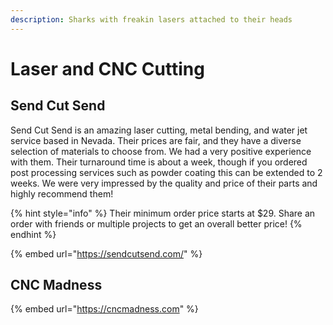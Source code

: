 ```yaml
---
description: Sharks with freakin lasers attached to their heads
---
```


# Laser and CNC Cutting

## Send Cut Send

Send Cut Send is an amazing laser cutting, metal bending, and water jet service based in Nevada. Their prices are fair, and they have a diverse selection of materials to choose from. We had a very positive experience with them. Their turnaround time is about a week, though if you ordered post processing services such as powder coating this can be extended to 2 weeks. We were very impressed by the quality and price of their parts and highly recommend them!&#x20;

{% hint style="info" %}
Their minimum order price starts at $29. Share an order with friends or multiple projects to get an overall better price!
{% endhint %}

{% embed url="https://sendcutsend.com/" %}

## CNC Madness



{% embed url="https://cncmadness.com" %}

